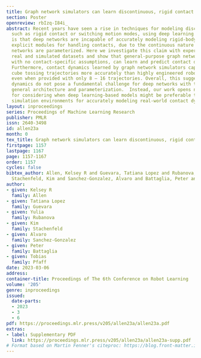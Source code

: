```yaml
---
title: Graph network simulators can learn discontinuous, rigid contact dynamics
section: Poster
openreview: rbIzq-I84i_
abstract: Recent years have seen a rise in techniques for modeling discontinuous dynamics,
  such as rigid contact or switching motion modes, using deep learning. A common claim
  is that deep networks are incapable of accurately modeling rigid-body dynamics without
  explicit modules for handling contacts, due to the continuous nature of how deep
  networks are parameterized. Here we investigate this claim with experiments on established
  real and simulated datasets and show that general-purpose graph network simulators,
  with no contact-specific assumptions, can learn and predict contact discontinuities.
  Furthermore, contact dynamics learned by graph network simulators capture real-world
  cube tossing trajectories more accurately than highly engineered robotics simulators,
  even when provided with only 8 – 16 trajectories. Overall, this suggests that rigid-body
  dynamics do not pose a fundamental challenge for deep networks with the appropriate
  general architecture and parameterization.  Instead, our work opens new directions
  for considering when deep learning-based models might be preferable to traditional
  simulation environments for accurately modeling real-world contact dynamics.
layout: inproceedings
series: Proceedings of Machine Learning Research
publisher: PMLR
issn: 2640-3498
id: allen23a
month: 0
tex_title: Graph network simulators can learn discontinuous, rigid contact dynamics
firstpage: 1157
lastpage: 1167
page: 1157-1167
order: 1157
cycles: false
bibtex_author: Allen, Kelsey R and Guevara, Tatiana Lopez and Rubanova, Yulia and
  Stachenfeld, Kim and Sanchez-Gonzalez, Alvaro and Battaglia, Peter and Pfaff, Tobias
author:
- given: Kelsey R
  family: Allen
- given: Tatiana Lopez
  family: Guevara
- given: Yulia
  family: Rubanova
- given: Kim
  family: Stachenfeld
- given: Alvaro
  family: Sanchez-Gonzalez
- given: Peter
  family: Battaglia
- given: Tobias
  family: Pfaff
date: 2023-03-06
address:
container-title: Proceedings of The 6th Conference on Robot Learning
volume: '205'
genre: inproceedings
issued:
  date-parts:
  - 2023
  - 3
  - 6
pdf: https://proceedings.mlr.press/v205/allen23a/allen23a.pdf
extras:
- label: Supplementary PDF
  link: https://proceedings.mlr.press/v205/allen23a/allen23a-supp.pdf
# Format based on Martin Fenner's citeproc: https://blog.front-matter.io/posts/citeproc-yaml-for-bibliographies/
---
```

